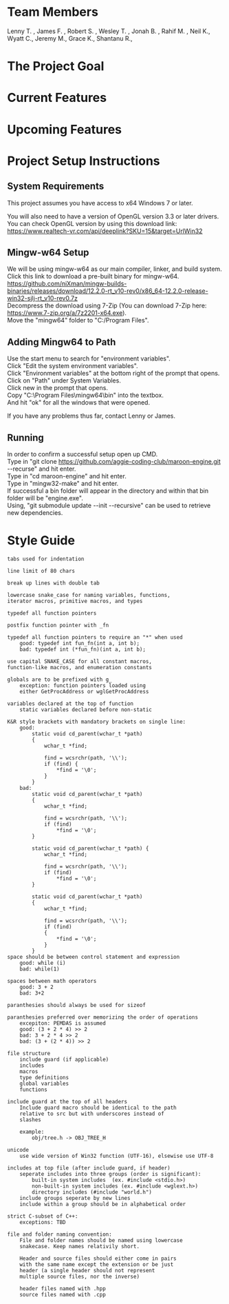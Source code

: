 # Team Members
Lenny T. , James F. , Robert S. , Wesley T. , Jonah B. , Rahif M. , Neil K., Wyatt C., Jeremy M., Grace K., Shantanu R.,
# The Project Goal

# Current Features

# Upcoming Features

# Project Setup Instructions

## System Requirements
This project assumes you have access to x64 Windows 7 or later.  

You will also need to have a version of OpenGL version 3.3 or later drivers.  
You can check OpenGL version by using this download link:  
https://www.realtech-vr.com/api/deeplink?SKU=15&target=UrlWin32   

## Mingw-w64 Setup
We will be using mingw-w64 as our main compiler, linker, and build system.  
Click this link to download a pre-built binary for mingw-w64.  
https://github.com/niXman/mingw-builds-binaries/releases/download/12.2.0-rt_v10-rev0/x86_64-12.2.0-release-win32-sjlj-rt_v10-rev0.7z  
Decompress the download using 7-Zip (You can download 7-Zip here: https://www.7-zip.org/a/7z2201-x64.exe).  
Move the "mingw64" folder to  "C:/Program Files".  

## Adding Mingw64 to Path
Use the start menu to search for "environment variables".  
Click "Edit the system environment variables".  
Click "Environment variables" at the bottom right of the prompt that opens.  
Click on "Path" under System Variables.  
Click new in the prompt that opens.  
Copy "C:\Program Files\mingw64\bin" into the textbox.  
And hit "ok" for all the windows that were opened.  

If you have any problems thus far, contact Lenny or James.  

## Running
In order to confirm a successful setup open up CMD.  
Type in "git clone https://github.com/aggie-coding-club/maroon-engine.git --recurse" and hit enter.  
Type in "cd maroon-engine" and hit enter.  
Type in "mingw32-make" and hit enter.  
If successful a bin folder will appear in the directory and within that bin folder will be "engine.exe".  
Using, "git submodule update --init --recursive" can be used to retrieve new dependencies.

# Style Guide 
	tabs used for indentation

	line limit of 80 chars

	break up lines with double tab

	lowercase snake_case for naming variables, functions, 
	iterator macros, primitive macros, and types

	typedef all function pointers 

	postfix function pointer with _fn

	typedef all function pointers to require an "*" when used
		good: typedef int fun_fn(int a, int b);
		bad: typedef int (*fun_fn)(int a, int b); 

	use capital SNAKE_CASE for all constant macros, 
	function-like macros, and enumeration constants

	globals are to be prefixed with g_
		exception: function pointers loaded using 
		either GetProcAddress or wglGetProcAddress 

	variables declared at the top of function
		static variables declared before non-static

	K&R style brackets with mandatory brackets on single line:
		good:
			static void cd_parent(wchar_t *path)
			{
				wchar_t *find;

				find = wcsrchr(path, '\\');
				if (find) {
					*find = '\0';
				}
			}
		bad:
			static void cd_parent(wchar_t *path)
			{
				wchar_t *find;

				find = wcsrchr(path, '\\');
				if (find)
					*find = '\0';
			}

			static void cd_parent(wchar_t *path) {
				wchar_t *find;

				find = wcsrchr(path, '\\');
				if (find)
					*find = '\0';
			}

			static void cd_parent(wchar_t *path) 
			{
				wchar_t *find;

				find = wcsrchr(path, '\\');
				if (find)
				{
					*find = '\0';
				}
			}
	space should be between control statement and expression 
		good: while (i)
		bad: while(1)
	
	spaces between math operators
		good: 3 + 2
		bad: 3+2

	paranthesies should always be used for sizeof

	paranthesies preferred over memorizing the order of operations 
		excepiton: PEMDAS is assumed
		good: (3 + 2 * 4) >> 2 
		bad: 3 + 2 * 4 >> 2
		bad: (3 + (2 * 4)) >> 2

	file structure
		include guard (if applicable)
		includes
		macros
		type definitions
		global variables
		functions

	include guard at the top of all headers
		Include guard macro should be identical to the path
		relative to src but with underscores instead of
		slashes

		example:
			obj/tree.h -> OBJ_TREE_H 

	unicode	
		use wide version of Win32 function (UTF-16), elsewise use UTF-8
	
	includes at top file (after include guard, if header)
		seperate includes into three groups (order is significant):
			built-in system includes  (ex. #include <stdio.h>)
			non-built-in system includes (ex. #include <wglext.h>)
			directory includes (#include "world.h")
		include groups seperate by new lines
		include within a group should be in alphabetical order 

	strict C-subset of C++:
		exceptions: TBD
	
	file and folder naming convention:
		File and folder names should be named using lowercase
		snakecase. Keep names relativily short. 

		Header and source files should either come in pairs
		with the same name except the extension or be just
		header (a single header should not represent 
		multiple source files, nor the inverse) 

		header files named with .hpp
		source files named with .cpp
	
